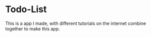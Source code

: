# Todo-List
This is a app I made, with different tutorials on the internet combine together to make this app. 
